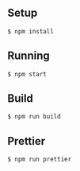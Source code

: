 
## Setup

```
$ npm install
```

## Running

```
$ npm start
```

## Build

```
$ npm run build
```

## Prettier

```
$ npm run prettier
```

